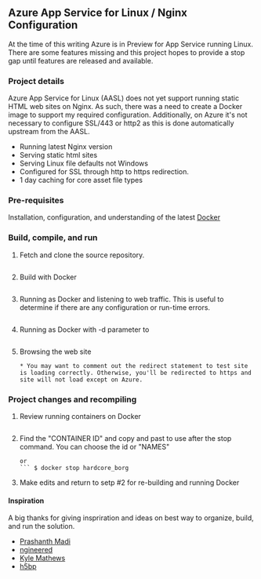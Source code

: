 ## Azure App Service for Linux / Nginx Configuration
At the time of this writing Azure is in Preview for App Service running Linux. There are some features missing and this project hopes to provide a stop gap until features are released and available.
 
### Project details
Azure App Service for Linux (AASL) does not yet support running static HTML web sites on Nginx. As such, there was a need to create a Docker image to support my required configuration. Additionally, on Azure it's not necessary to configure SSL/443 or http2 as this is done automatically upstream from the AASL.

- Running latest Nginx version
- Serving static html sites
- Serving Linux file defaults not Windows
- Configured for SSL through http to https redirection.
- 1 day caching for core asset file types

### Pre-requisites
Installation, configuration, and understanding of the latest [Docker](https://docs.docker.com/get-started/)

### Build, compile, and run
1. Fetch and clone the source repository.
    ``` $ git clone https://github.com/awentzel/azure-nginx.git
2. Build with Docker
    ``` $ docker build -t azure-nginx .
3. Running as Docker and listening to web traffic. This is useful to determine if there are any configuration or run-time errors.
    ``` $ docker run -p 80:80 azure-nginx
3. Running as Docker with -d parameter to
    ``` $ docker run -p 80:80 -d azure-nginx
4. Browsing the web site
    ``` [Visit](http://localhost)
    * You may want to comment out the redirect statement to test site is loading correctly. Otherwise, you'll be redirected to https and site will not load except on Azure.

### Project changes and recompiling
1. Review running containers on Docker
    ``` $ docker ps
2. Find the "CONTAINER ID" and copy and past to use after the stop command. You can choose the id or "NAMES"
    ``` $ docker stop 0dce4d4e5f4f
    or
    ``` $ docker stop hardcore_borg
3. Make edits and return to setp #2 for re-building and running Docker

#### Inspiration
A big thanks for giving inspriration and ideas on best way to organize, build, and run the solution.
- [Prashanth Madi](https://github.com/prashanthmadi/apps/tree/master/azure-nginx)
- [ngineered](https://github.com/ngineered/nginx-static)
- [Kyle Mathews](https://www.bricolage.io/hosting-static-sites-with-docker-and-nginx/)
- [h5bp](https://github.com/h5bp/server-configs-nginx)



